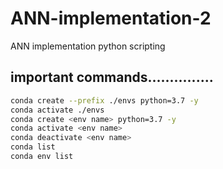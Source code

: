 # ANN-implementation-2
ANN implementation python scripting
## important commands...............
```bash
conda create --prefix ./envs python=3.7 -y 
conda activate ./envs
conda create <env name> python=3.7 -y
conda activate <env name>
conda deactivate <env name>
conda list
conda env list
```
